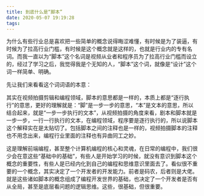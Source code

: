 ```yaml
---
title: 到底什么是“脚本”
date: 2020-05-07 19:19:28
tags:
---
```


为什么有些行业总是喜欢把一些简单的概念说得晦涩难懂，有时候是为了装逼，有时候为了拉高行业门槛，有时候是这个概念就是这样的，也就是行业内的专有名词。而我一直以为“脚本”这个名词是视频从业者和程序员为了拉高行业门槛而设立的，经过了学习之后，我觉得我是个无知的人，“脚本”这个词，就像是“设计”这个词一样简单、明确。

先让我们来看看这个词词语的本意：


其实在视频拍摄剪辑和编程领域，脚本的意思都是一样的，本质上都是“逐行执行”的意思，更好的理解就是：“脚”是一步一步的意思，“本”是文本的意思，所以结合起来，就是“一步一步执行的文本”，从视频拍摄的角度来看，剧本和脚本就是一步一步，一行一行执行的文本，在编程领域，程序要是逐行执行的，所以说脚本这个解释实在是太贴切了。包括脚本之间的注释也是一样的，视频拍摄脚本的注释也不用念出来，编程行业里面的注释也有异曲同工之妙。

这是理解前端编程，甚至整个计算机编程的核心和灵魂，在日常的编程中，我们很少会在意这些“基础中的基础”，有些人是开始学习的时候，就没有意识到脚本这个概念的重要性，有些人是已经内化到自己的编程和思维意识里面去了。看似很不重要的一个概念，其实决定了一个开发者的开发能力。前者是码农，后者则是大佬。就是这些诸如脚本的概念组成了编程开发世界的基础，也决定了一个开发者是否有从全局，甚至是底层看问题的逻辑思维。这些，很基础，但很重要。

